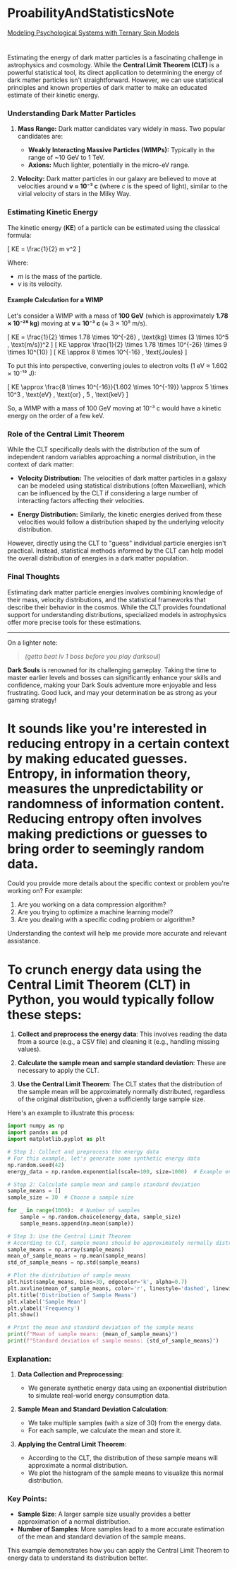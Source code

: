 # ProabilityAndStatisticsNote

[Modeling Psychological Systems with Ternary Spin Models](https://www.youtube.com/watch?v=tSGFTh0Mzfg&list=PL6AP53fKMAr1m1LX-5QqYpZucltcw7Gku)

#
Estimating the energy of dark matter particles is a fascinating challenge in astrophysics and cosmology. While the **Central Limit Theorem (CLT)** is a powerful statistical tool, its direct application to determining the energy of dark matter particles isn't straightforward. However, we can use statistical principles and known properties of dark matter to make an educated estimate of their kinetic energy.

### Understanding Dark Matter Particles

1. **Mass Range:** Dark matter candidates vary widely in mass. Two popular candidates are:
   - **Weakly Interacting Massive Particles (WIMPs):** Typically in the range of ~10 GeV to 1 TeV.
   - **Axions:** Much lighter, potentially in the micro-eV range.

2. **Velocity:** Dark matter particles in our galaxy are believed to move at velocities around **v ≈ 10⁻³ c** (where *c* is the speed of light), similar to the virial velocity of stars in the Milky Way.

### Estimating Kinetic Energy

The kinetic energy (**KE**) of a particle can be estimated using the classical formula:

\[
KE = \frac{1}{2} m v^2
\]

Where:
- *m* is the mass of the particle.
- *v* is its velocity.

#### Example Calculation for a WIMP

Let's consider a WIMP with a mass of **100 GeV** (which is approximately **1.78 × 10⁻²⁶ kg**) moving at **v = 10⁻³ c** (≈ 3 × 10⁵ m/s).

\[
KE = \frac{1}{2} \times 1.78 \times 10^{-26} \, \text{kg} \times (3 \times 10^5 \, \text{m/s})^2
\]
\[
KE \approx \frac{1}{2} \times 1.78 \times 10^{-26} \times 9 \times 10^{10}
\]
\[
KE \approx 8 \times 10^{-16} \, \text{Joules}
\]

To put this into perspective, converting joules to electron volts (1 eV ≈ 1.602 × 10⁻¹⁹ J):

\[
KE \approx \frac{8 \times 10^{-16}}{1.602 \times 10^{-19}} \approx 5 \times 10^3 \, \text{eV} \, \text{or} \, 5 \, \text{keV}
\]

So, a WIMP with a mass of 100 GeV moving at 10⁻³ c would have a kinetic energy on the order of a few keV.

### Role of the Central Limit Theorem

While the CLT specifically deals with the distribution of the sum of independent random variables approaching a normal distribution, in the context of dark matter:

- **Velocity Distribution:** The velocities of dark matter particles in a galaxy can be modeled using statistical distributions (often Maxwellian), which can be influenced by the CLT if considering a large number of interacting factors affecting their velocities.
  
- **Energy Distribution:** Similarly, the kinetic energies derived from these velocities would follow a distribution shaped by the underlying velocity distribution.

However, directly using the CLT to "guess" individual particle energies isn't practical. Instead, statistical methods informed by the CLT can help model the overall distribution of energies in a dark matter population.

### Final Thoughts

Estimating dark matter particle energies involves combining knowledge of their mass, velocity distributions, and the statistical frameworks that describe their behavior in the cosmos. While the CLT provides foundational support for understanding distributions, specialized models in astrophysics offer more precise tools for these estimations.

---

On a lighter note:

> *(getta beat lv 1 boss before you play darksoul)*

**Dark Souls** is renowned for its challenging gameplay. Taking the time to master earlier levels and bosses can significantly enhance your skills and confidence, making your Dark Souls adventure more enjoyable and less frustrating. Good luck, and may your determination be as strong as your gaming strategy!

# It sounds like you're interested in reducing entropy in a certain context by making educated guesses. Entropy, in information theory, measures the unpredictability or randomness of information content. Reducing entropy often involves making predictions or guesses to bring order to seemingly random data.

Could you provide more details about the specific context or problem you're working on? For example:

1. Are you working on a data compression algorithm?
2. Are you trying to optimize a machine learning model?
3. Are you dealing with a specific coding problem or algorithm?

Understanding the context will help me provide more accurate and relevant assistance.

# To crunch energy data using the Central Limit Theorem (CLT) in Python, you would typically follow these steps:

1. **Collect and preprocess the energy data**: This involves reading the data from a source (e.g., a CSV file) and cleaning it (e.g., handling missing values).

2. **Calculate the sample mean and sample standard deviation**: These are necessary to apply the CLT.

3. **Use the Central Limit Theorem**: The CLT states that the distribution of the sample mean will be approximately normally distributed, regardless of the original distribution, given a sufficiently large sample size.

Here's an example to illustrate this process:

```python
import numpy as np
import pandas as pd
import matplotlib.pyplot as plt

# Step 1: Collect and preprocess the energy data
# For this example, let's generate some synthetic energy data
np.random.seed(42)
energy_data = np.random.exponential(scale=100, size=1000)  # Example energy data

# Step 2: Calculate sample mean and sample standard deviation
sample_means = []
sample_size = 30  # Choose a sample size

for _ in range(1000):  # Number of samples
    sample = np.random.choice(energy_data, sample_size)
    sample_means.append(np.mean(sample))

# Step 3: Use the Central Limit Theorem
# According to CLT, sample_means should be approximately normally distributed
sample_means = np.array(sample_means)
mean_of_sample_means = np.mean(sample_means)
std_of_sample_means = np.std(sample_means)

# Plot the distribution of sample means
plt.hist(sample_means, bins=30, edgecolor='k', alpha=0.7)
plt.axvline(mean_of_sample_means, color='r', linestyle='dashed', linewidth=2)
plt.title('Distribution of Sample Means')
plt.xlabel('Sample Mean')
plt.ylabel('Frequency')
plt.show()

# Print the mean and standard deviation of the sample means
print(f"Mean of sample means: {mean_of_sample_means}")
print(f"Standard deviation of sample means: {std_of_sample_means}")
```

### Explanation:

1. **Data Collection and Preprocessing**:
   - We generate synthetic energy data using an exponential distribution to simulate real-world energy consumption data.

2. **Sample Mean and Standard Deviation Calculation**:
   - We take multiple samples (with a size of 30) from the energy data.
   - For each sample, we calculate the mean and store it.

3. **Applying the Central Limit Theorem**:
   - According to the CLT, the distribution of these sample means will approximate a normal distribution.
   - We plot the histogram of the sample means to visualize this normal distribution.

### Key Points:

- **Sample Size**: A larger sample size usually provides a better approximation of a normal distribution.
- **Number of Samples**: More samples lead to a more accurate estimation of the mean and standard deviation of the sample means.

This example demonstrates how you can apply the Central Limit Theorem to energy data to understand its distribution better.

